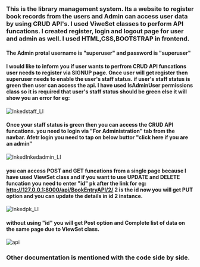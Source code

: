### This is the library management system. Its a website to register book records from the users and Admin can access user data by using CRUD API's. I used ViweSet classes to perform API funcations. I created register, login and logout page for user and admin as well. I used HTML,CSS,BOOTSTRAP in frontend. 

#### The Admin protal username is "superuser" and password is "superuser"

#### I would like to inform you if user wants to perfrom CRUD API funcations user needs to register via SIGNUP page. Once user will get register then superuser needs to enable the user's staff status. if user's staff status is green then user can access the api. I have used IsAdminUser permissions class so it is required that user's staff status should be green else it will show you an error for eg: 
![Inkedstaff_LI](https://user-images.githubusercontent.com/81191373/142484577-578c2cb7-5424-4188-9d71-0ac7899b9053.jpg)

#### Once your staff status is green then you can access the CRUD API funcations. you need to login via "For Administration" tab from the navbar. Afetr login you need to tap on below buttor "click here if you are an admin" 
![InkedInkedadmin_LI](https://user-images.githubusercontent.com/81191373/142486102-dfc3939f-be89-4a52-8b29-7d130f82fad4.jpg)

#### you can access POST and GET funcations from a single page because I have used ViewSet class and if you want to use UPDATE and DELETE funcation you need to enter "id" pk after the link for eg: http://127.0.0.1:8000/api/BookEntryAPI/2/ 2 is the id now you will get PUT option and you can update the details in id 2 instance.
![Inkedpk_LI](https://user-images.githubusercontent.com/81191373/142487045-008abb4b-6831-4de9-85ef-c43b611e6481.jpg)

#### without using "id" you will get Post option and Complete list of data on the same page due to ViewSet class.
![api](https://user-images.githubusercontent.com/81191373/142488822-6f47f13b-f724-4f33-a230-a1cd5b961dba.png)


### Other documentation is mentioned with the code side by side.

